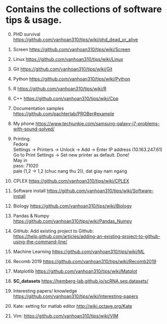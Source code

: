 # Contains the collections of software tips & usage. 

0. PHD survival 
https://github.com/vanhoan310/tips/wiki/phd_dead_or_alive

1. Screen
https://github.com/vanhoan310/tips/wiki/Screen

2. Linux
https://github.com/vanhoan310/tips/wiki/Linux

3. Git
https://github.com/vanhoan310/tips/wiki/Git

4. Python
https://github.com/vanhoan310/tips/wiki/Python

5. R
https://github.com/vanhoan310/tips/wiki/R

6. C++
https://github.com/vanhoan310/tips/wiki/Cpp

6. Documentation samples
https://github.com/pachterlab/PROBer#example

7. My phone
https://www.techjunkie.com/samsung-galaxy-j7-problems-with-sound-solved/

8. Printing. <br>
Fedora <br>
Settings -> Printers -> Unlock -> Add -> Enter IP address (10.163.247.61) <br>
Go to Print Settings -> Set new printer as default. Done! <br>
May in <br>
pass: 71020 <br>
pale (1,2 -> 1,2 (chuc nang thu 2)), dat giay nam ngang

9. CPLEX
https://github.com/vanhoan310/tips/wiki/CPLEX

10. Software install
https://github.com/vanhoan310/tips/wiki/Software-install

11. Biology
https://github.com/vanhoan310/tips/wiki/Biology

12. Pandas & Numpy
https://github.com/vanhoan310/tips/wiki/Pandas_Numpy

13. GitHub: Add existing project to Github: 
https://help.github.com/articles/adding-an-existing-project-to-github-using-the-command-line/

14. Machine Learning
https://github.com/vanhoan310/tips/wiki/ML

15. Recomb 2019
https://github.com/vanhoan310/tips/wiki/Recomb2019

16. Matplotlib
https://github.com/vanhoan310/tips/wiki/Matplot

17. __SC_datasets__
https://hemberg-lab.github.io/scRNA.seq.datasets/

18. Interesting papers/ knowledge
https://github.com/vanhoan310/tips/wiki/Interesting-papers

19. Kate: setting for matlab editor http://wiki.octave.org/Kate

20. Vim: https://github.com/vanhoan310/tips/wiki/VIM


